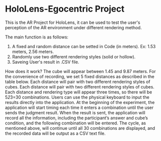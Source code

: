 # HoloLens-Egocentric Project
 This is the AR Project for HoloLens, it can be used to test the user's perception of the AR environment under different rendering method. 

 The main function is as follows:
 1. A fixed and random distance can be setted in Code (in meters). Ex: 1.53 meters, 2.56 meters.
 2. Randomly use two different rendering styles (solid or hollow).
 3. Saveing User's result in .CSV file.

 How does it work?
 The cube will appear between 1.45 and 9.87 meters. For the convenience of recording, we set 5 fixed distances as described in the table below. Each distance will pair with two different rendering styles of cubes. Each distance will pair with two different rendering styles of cubes. Each distance and rendering type will appear three times, so there will be 5*2*3=30 combinations. Users can use the physical keyboard to input the results directly into the application. At the beginning of the experiment, the application will start timing each time it enters a combination until the user sends the judgment result. When the result is sent, the application will record all the information, including the participant’s answer and cube’s condition, and the following combination will be entered. The cycle, as mentioned above, will continue until all 30 combinations are displayed, and the recorded data will be output as a CSV text file.


